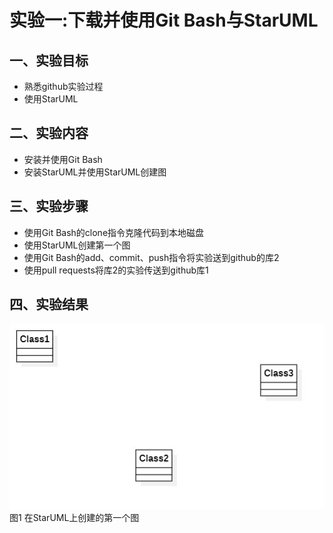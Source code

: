 # 实验一:下载并使用Git Bash与StarUML

## 一、实验目标
- 熟悉github实验过程
- 使用StarUML
## 二、实验内容
- 安装并使用Git Bash
- 安装StarUML并使用StarUML创建图
## 三、实验步骤
- 使用Git Bash的clone指令克隆代码到本地磁盘
- 使用StarUML创建第一个图
- 使用Git Bash的add、commit、push指令将实验送到github的库2
- 使用pull requests将库2的实验传送到github库1 
## 四、实验结果
![这是一个uml图](./model1.jpg)
图1 在StarUML上创建的第一个图